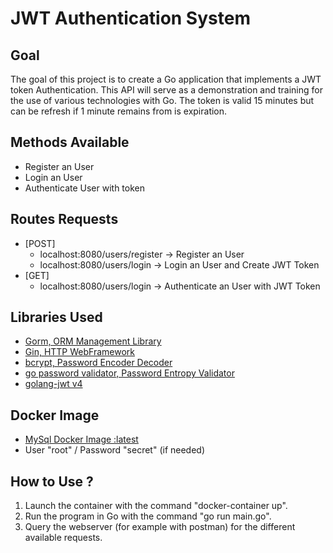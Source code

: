 # JWT Authentication System
## Goal
The goal of this project is to create a Go application that implements a JWT 
token Authentication. This API will serve as a demonstration and training for 
the use of various technologies with Go. The token is valid 15 minutes but 
can be refresh if 1 minute remains from is expiration.

## Methods Available
- Register an User
- Login an User
- Authenticate User with token

## Routes Requests
- [POST]
  - localhost:8080/users/register &rarr; Register an User
  - localhost:8080/users/login &rarr; Login an User and Create JWT Token
- [GET]
  - localhost:8080/users/login &rarr; Authenticate an User with JWT Token

## Libraries Used
- [Gorm, ORM Management Library](https://gorm.io/index.html)
- [Gin, HTTP WebFramework](https://github.com/gin-gonic/gin)
- [bcrypt, Password Encoder Decoder](https://pkg.go.dev/golang.org/x/crypto/bcrypt)
- [go password validator, Password Entropy Validator](https://github.com/wagslane/go-password-validator)
- [golang-jwt v4](https://pkg.go.dev/github.com/golang-jwt/jwt/v4)

## Docker Image
- [MySql Docker Image :latest](https://hub.docker.com/_/mysql)
- User "root" / Password "secret" (if needed)

## How to Use ?
1. Launch the container with the command "docker-container up". 
2. Run the program in Go with the command "go run main.go". 
3. Query the webserver (for example with postman) for the different available requests.